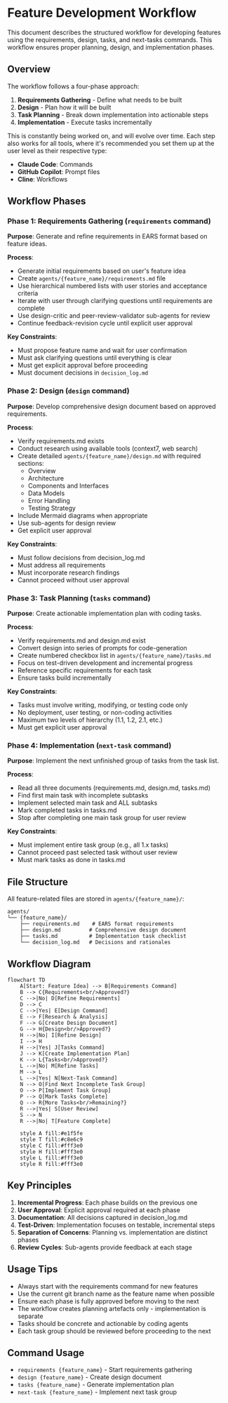 # Feature Development Workflow

This document describes the structured workflow for developing features using the requirements, design, tasks, and next-tasks commands. This workflow ensures proper planning, design, and implementation phases.

## Overview

The workflow follows a four-phase approach:
1. **Requirements Gathering** - Define what needs to be built
2. **Design** - Plan how it will be built
3. **Task Planning** - Break down implementation into actionable steps
4. **Implementation** - Execute tasks incrementally

This is constantly being worked on, and will evolve over time. Each step also works for all tools, where it's recommended you set them up at the user level as their respective type:

- **Claude Code**: Commands
- **GitHub Copilot**: Prompt files
- **Cline**: Workflows

## Workflow Phases

### Phase 1: Requirements Gathering (`requirements` command)

**Purpose**: Generate and refine requirements in EARS format based on feature ideas.

**Process**:
- Generate initial requirements based on user's feature idea
- Create `agents/{feature_name}/requirements.md` file
- Use hierarchical numbered lists with user stories and acceptance criteria
- Iterate with user through clarifying questions until requirements are complete
- Use design-critic and peer-review-validator sub-agents for review
- Continue feedback-revision cycle until explicit user approval

**Key Constraints**:
- Must propose feature name and wait for user confirmation
- Must ask clarifying questions until everything is clear
- Must get explicit approval before proceeding
- Must document decisions in `decision_log.md`

### Phase 2: Design (`design` command)

**Purpose**: Develop comprehensive design document based on approved requirements.

**Process**:
- Verify requirements.md exists
- Conduct research using available tools (context7, web search)
- Create detailed `agents/{feature_name}/design.md` with required sections:
  - Overview
  - Architecture
  - Components and Interfaces
  - Data Models
  - Error Handling
  - Testing Strategy
- Include Mermaid diagrams when appropriate
- Use sub-agents for design review
- Get explicit user approval

**Key Constraints**:
- Must follow decisions from decision_log.md
- Must address all requirements
- Must incorporate research findings
- Cannot proceed without user approval

### Phase 3: Task Planning (`tasks` command)

**Purpose**: Create actionable implementation plan with coding tasks.

**Process**:
- Verify requirements.md and design.md exist
- Convert design into series of prompts for code-generation
- Create numbered checkbox list in `agents/{feature_name}/tasks.md`
- Focus on test-driven development and incremental progress
- Reference specific requirements for each task
- Ensure tasks build incrementally

**Key Constraints**:
- Tasks must involve writing, modifying, or testing code only
- No deployment, user testing, or non-coding activities
- Maximum two levels of hierarchy (1.1, 1.2, 2.1, etc.)
- Must get explicit user approval

### Phase 4: Implementation (`next-task` command)

**Purpose**: Implement the next unfinished group of tasks from the task list.

**Process**:
- Read all three documents (requirements.md, design.md, tasks.md)
- Find first main task with incomplete subtasks
- Implement selected main task and ALL subtasks
- Mark completed tasks in tasks.md
- Stop after completing one main task group for user review

**Key Constraints**:
- Must implement entire task group (e.g., all 1.x tasks)
- Cannot proceed past selected task without user review
- Must mark tasks as done in tasks.md

## File Structure

All feature-related files are stored in `agents/{feature_name}/`:
```
agents/
└── {feature_name}/
    ├── requirements.md    # EARS format requirements
    ├── design.md         # Comprehensive design document
    ├── tasks.md          # Implementation task checklist
    └── decision_log.md   # Decisions and rationales
```

## Workflow Diagram

```mermaid
flowchart TD
    A[Start: Feature Idea] --> B[Requirements Command]
    B --> C{Requirements<br/>Approved?}
    C -->|No| D[Refine Requirements]
    D --> C
    C -->|Yes| E[Design Command]
    E --> F[Research & Analysis]
    F --> G[Create Design Document]
    G --> H{Design<br/>Approved?}
    H -->|No| I[Refine Design]
    I --> H
    H -->|Yes| J[Tasks Command]
    J --> K[Create Implementation Plan]
    K --> L{Tasks<br/>Approved?}
    L -->|No| M[Refine Tasks]
    M --> L
    L -->|Yes| N[Next-Task Command]
    N --> O[Find Next Incomplete Task Group]
    O --> P[Implement Task Group]
    P --> Q[Mark Tasks Complete]
    Q --> R{More Tasks<br/>Remaining?}
    R -->|Yes| S[User Review]
    S --> N
    R -->|No| T[Feature Complete]

    style A fill:#e1f5fe
    style T fill:#c8e6c9
    style C fill:#fff3e0
    style H fill:#fff3e0
    style L fill:#fff3e0
    style R fill:#fff3e0
```

## Key Principles

1. **Incremental Progress**: Each phase builds on the previous one
2. **User Approval**: Explicit approval required at each phase
3. **Documentation**: All decisions captured in decision_log.md
4. **Test-Driven**: Implementation focuses on testable, incremental steps
5. **Separation of Concerns**: Planning vs. implementation are distinct phases
6. **Review Cycles**: Sub-agents provide feedback at each stage

## Usage Tips

- Always start with the requirements command for new features
- Use the current git branch name as the feature name when possible
- Ensure each phase is fully approved before moving to the next
- The workflow creates planning artefacts only - implementation is separate
- Tasks should be concrete and actionable by coding agents
- Each task group should be reviewed before proceeding to the next

## Command Usage

- `requirements {feature_name}` - Start requirements gathering
- `design {feature_name}` - Create design document
- `tasks {feature_name}` - Generate implementation plan
- `next-task {feature_name}` - Implement next task group